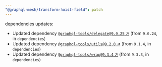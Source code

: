 ```yaml
---
"@graphql-mesh/transform-hoist-field": patch
---
```

dependencies updates:
  - Updated dependency [`@graphql-tools/delegate@9.0.25` ↗︎](https://www.npmjs.com/package/@graphql-tools/delegate/v/9.0.25) (from `9.0.24`, in `dependencies`)
  - Updated dependency [`@graphql-tools/utils@9.2.0` ↗︎](https://www.npmjs.com/package/@graphql-tools/utils/v/9.2.0) (from `9.1.4`, in `dependencies`)
  - Updated dependency [`@graphql-tools/wrap@9.3.4` ↗︎](https://www.npmjs.com/package/@graphql-tools/wrap/v/9.3.4) (from `9.3.3`, in `dependencies`)

